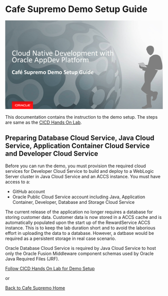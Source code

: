 # Cafe Supremo Demo Setup Guide

![](images/header03.png)

This documentation contains the instruction to the demo setup. The steps are same as the [CICD Hands On Lab](https://github.com/kwanwan/CafeSupremo/blob/master/CICDlab.md).

## Preparing Database Cloud Service, Java Cloud Service, Application Container Cloud Service and Developer Cloud Service

Before you can run the demo, you must provision the required cloud services for Developer Cloud Service to build and deploy to a WebLogic Server cluster in Java Cloud Service and an ACCS instance. You must have access to a:

- GitHub account
- Oracle Public Cloud Service account including Java, Application Container, Developer, Database and Storage Cloud Service

The current release of the application no longer requires a database for storing customer data. Customer data is now stored in a ACCS cache and is automatically populated upon the start up of the RewardService ACCS instance. This is to keep the lab duration short and to avoid the laborious effort in uploading the data to a database. However, a datbase would be required as a persistent storage in real case scenario.

Oracle Database Cloud Service is required by Java Cloud Service to host only the Oracle Fusion Middleware component schemas used by Oracle Java Required Files (JRF).

[Follow CICD Hands On Lab for Demo Setup](CICDlab.md)

or

[Back to Cafe Supremo Home](CafeSupremo)

